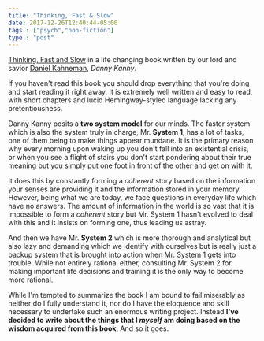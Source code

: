 ```yaml
---
title: "Thinking, Fast & Slow"
date: 2017-12-26T12:40:44-05:00
tags : ["psych","non-fiction"]
type : "post"
---
```



[Thinking, Fast and Slow](https://www.amazon.com/Thinking-Fast-Slow-Daniel-Kahneman/dp/0374533555) in a life changing book written by our lord and savior [Daniel Kahneman](https://en.wikipedia.org/wiki/Daniel_Kahneman), *Danny Kanny*. 

If you haven't read this book you should drop everything that you're doing and start reading it right away. It is extremely well written and easy to read, with short chapters and lucid Hemingway-styled language lacking any pretentiousness. 

Danny Kanny posits a **two system model** for our minds. The faster system which is also the system truly in charge, Mr. **System 1**, has a lot of tasks, one of them being to make things appear mundane. It is the primary reason why every morning upon waking up you don't fall into an existential crisis, or when you see a flight of stairs you don't start pondering about their true meaning but you simply put one foot in front of the other and get on with it. 

It does this by constantly forming a *coherent* story based on  the information your senses are providing it and the information stored in your memory. 
However, being what we are today, we face questions in everyday life which have no answers. 
The amount of information in the world is so vast that it is impossible to form a *coherent* story but Mr. System 1 hasn't evolved to deal with this and it insists on forming one, thus leading us astray.

And then we have Mr. **System 2** which is more thorough and analytical but also lazy and demanding which we identify with ourselves but is really just a backup system that is brought into action when Mr. System 1 gets into trouble. While not entirely rational either, consulting Mr. System 2 for making important life decisions and training it is the only way to become more rational. 

While I'm tempted to summarize the book I am bound to fail miserably as neither do I fully understand it, nor do I have the eloquence and skill necessary to undertake such an enormous writing project. Instead **I've decided to write about the things that I *myself* am doing based on the wisdom acquired from this book**. And so it goes.

